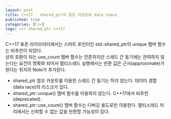 ```yaml
---
layout: post
title: C++17 - shared_ptr의 참조 카운트와 data reace
published: true
categories: [C++]
tags: c++ shared_ptr c++17
---
```

C++17 표준 라이브러리에서는 스마트 포인터인 std::shared_ptr의 unique 멤버 함수는 비추천이 되었다.  
상위 호환이 되는 use_count 멤버 함수는 잔존하지만 스레드 간 동기에는 관여하지 않는다는 요건이 명확화 되어서 멀티스레드 실행에서는 반환 값은 근사(approximate)가 된다는 취지의 Note가 추가된다.  
    
- shared_ptr 참조 카운트를 이용한 스레드 간 동기는 하지 않는다. 데이터 경합(data race)의 리스크가 있다.  
- shared_ptr<T>::unique() 멤버 함수를 이용하지 않는다. C++17에서 비추천(deprecated).  
- shared_ptr::use_count() 멤버 함수는 디버깅 용도로만 이용한다. 멀티스레드 처리에서는 신뢰할 수 없는 값을 반환할 가능성이 있다.
     
